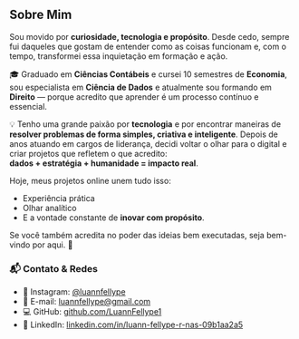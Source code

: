 ## Sobre Mim

Sou movido por **curiosidade, tecnologia e propósito**. Desde cedo, sempre fui daqueles que gostam de entender como as coisas funcionam e, com o tempo, transformei essa inquietação em formação e ação.

🎓 Graduado em **Ciências Contábeis** e cursei 10 semestres de **Economia**, sou especialista em **Ciência de Dados** e atualmente sou formando em **Direito** — porque acredito que aprender é um processo contínuo e essencial.

💡 Tenho uma grande paixão por **tecnologia** e por encontrar maneiras de **resolver problemas de forma simples, criativa e inteligente**. Depois de anos atuando em cargos de liderança, decidi voltar o olhar para o digital e criar projetos que refletem o que acredito:  
**dados + estratégia + humanidade = impacto real**.

Hoje, meus projetos online unem tudo isso:  
- Experiência prática  
- Olhar analítico  
- E a vontade constante de **inovar com propósito**.

Se você também acredita no poder das ideias bem executadas, seja bem-vindo por aqui. 🚀

### 📬 Contato & Redes

- 📸 Instagram: [@luannfellype](https://instagram.com/luannfellype)  
- 📧 E-mail: [luannfellype@gmail.com](mailto:luannfellype@gmail.com)  
- 💻 GitHub: [github.com/LuannFellype1](https://github.com/LuannFellype1)  
- 💼 LinkedIn: [linkedin.com/in/luann-fellype-r-nas-09b1aa2a5](https://www.linkedin.com/in/luann-fellype-r-nas-09b1aa2a5/)